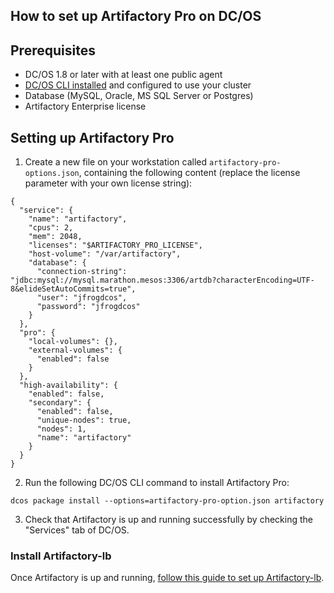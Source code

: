 ## How to set up Artifactory Pro on DC/OS

## Prerequisites

- DC/OS 1.8 or later with at least one public agent
- [DC/OS CLI installed](https://dcos.io/docs/1.8/usage/cli/install/) and configured to use your cluster
- Database (MySQL, Oracle, MS SQL Server or Postgres)
- Artifactory Enterprise license

## Setting up Artifactory Pro

1. Create a new file on your workstation called `artifactory-pro-options.json`, containing the following content (replace the license parameter with your own license string):

```
{
  "service": {
    "name": "artifactory",
    "cpus": 2,
    "mem": 2048,
    "licenses": "$ARTIFACTORY_PRO_LICENSE",
    "host-volume": "/var/artifactory",
    "database": {
      "connection-string": "jdbc:mysql://mysql.marathon.mesos:3306/artdb?characterEncoding=UTF-8&elideSetAutoCommits=true",
      "user": "jfrogdcos",
      "password": "jfrogdcos"
    }
  },
  "pro": {
    "local-volumes": {},
    "external-volumes": {
      "enabled": false
    }
  },
  "high-availability": {
    "enabled": false,
    "secondary": {
      "enabled": false,
      "unique-nodes": true,
      "nodes": 1,
      "name": "artifactory"
    }
  }
}
```

2. Run the following DC/OS CLI command to install Artifactory Pro:

```
dcos package install --options=artifactory-pro-option.json artifactory
```

3. Check that Artifactory is up and running successfully by checking the "Services" tab of DC/OS.

### Install Artifactory-lb

Once Artifactory is up and running, [follow this guide to set up Artifactory-lb](artifactory-lb.md).